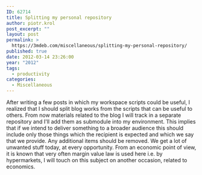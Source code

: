 ```yaml
---
ID: 62714
title: Splitting my personal repository
author: piotr.krol
post_excerpt: ""
layout: post
permalink: >
  https://3mdeb.com/miscellaneous/splitting-my-personal-repository/
published: true
date: 2012-03-14 23:26:00
year: "2012"
tags:
  - productivity
categories:
  - Miscellaneous
---
```

After writing a few posts in which my workspace scripts could be useful, I
realized that I should split blog works from the scripts that can be useful to
others. From now materials related to the blog I will track in a separate
repository and I'll add them as submodule into my environment. This implies that
if we intend to deliver something to a broader audience this should include only
those things which the recipient is expected and which we say that we provide.
Any additional items should be removed. We get a lot of unwanted stuff today, at
every opportunity. From an economic point of view, it is known that very often
margin value law is used here i.e. by hypermarkets, I will touch on this subject
on another occasion, related to economics.
